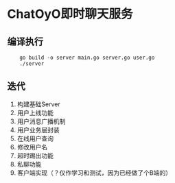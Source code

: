 # ChatOyO即时聊天服务

## 编译执行

```shell
    go build -o server main.go server.go user.go
    ./server
```

## 迭代
1. 构建基础Server
2. 用户上线功能
3. 用户消息广播机制
4. 用户业务层封装
5. 在线用户查询
6. 修改用户名
7. 超时踢出功能
8. 私聊功能
9. 客户端实现（？仅作学习和测试，因为已经做了个B端的）